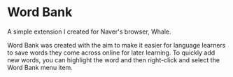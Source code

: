 # Word Bank

A simple extension I created for Naver's browser, Whale.

Word Bank was created with the aim to make it easier for language learners
to save words they come across online for later learning. To quickly add
new words, you can highlight the word and then right-click and select the
Word Bank menu item.
